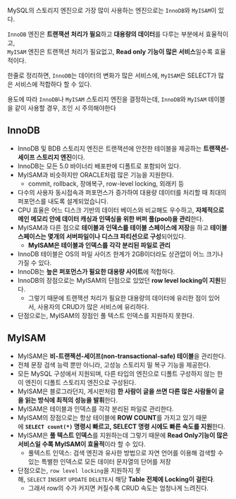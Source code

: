 MySQL의 스토리지 엔진으로 가장 많이 사용하는 엔진으로는 `InnoDB`와 `MyISAM`이 있다.

`InnoDB` 엔진은 **트랜잭션 처리가 필요**하고 **대용량의 데이터**를 다루는 부분에서 효율적이고,  
`MyISAM` 엔진은 트랜잭션 처리가 필요없고, **Read only 기능이 많은 서비스**일수록 효율적이다.

한줄로 정리하면, `InnoDB`는 데이터의 변화가 많은 서비스에, `MyISAM`은 SELECT가 많은 서비스에 적합하다 할 수 있다.

용도에 따라 `InnoDB`나 `MyISAM` 스토리지 엔진을 결정하는데, `InnoDB`와 `MyISAM` 테이블을 같이 사용할 경우, 조인 시 주의해야한다

## InnoDB

- InnoDB 및 BDB 스토리지 엔진은 트랜잭션에 안전한 테이블을 제공하는 **트랜잭션-세이프 스토리지 엔진**이다.
- InnoDB는 모든 5.0 바이너리 배포판에 디폴트로 포함되어 있다.
- MyISAM과 비슷하지만 ORACLE처럼 많은 기능을 지원한다.  
	- commit, rollback, 장애복구, row-level locking, 외래키 등
- 다수의 사용자 동시접속과 퍼포먼스가 증가하여 대용량 데이터를 처리할 때 최대의 퍼포먼스를 내도록 설계되었습니다.
- CPU 효율은 어느 디스크 기반의 데이터 베이스와 비교해도 우수하고, **자체적으로 메인 메모리 안에 데이터 캐싱과 인덱싱을 위한 버퍼 풀(pool)을 관리**한다.
- MyISAM과 다른 점으로 **테이블과 인덱스를 테이블 스페이스에 저장**을 하고 **테이블 스페이스는 몇개의 서버파일이나 디스크 파티션으로 구성**되어있다.
	- **MyISAM은 테이블과 인덱스를 각각 분리된 파일로 관리**
- InnoDB 테이블은 OS의 파일 사이즈 한계가 2GB이더라도 상관없이 어느 크기나 가질 수 있다.
- InnoDB는 **높은 퍼포먼스가 필요한 대용량 사이트**에 적합하다.
- InnoDB의 장점으로는 MyISAM의 단점으로 있었던 **row level locking이 지원**된다.
	- 그렇기 때문에 트랜잭션 처리가 필요한 대용량의 데이터에 유리한 점이 있어서, 사용자의 CRUD가 많은 서비스에 유리하다.
- 단점으로는, MyISAM의 장점인 풀 텍스트 인덱스를 지원하지 못한다.

## MyISAM

- MyISAM은 **비-트랜젝션-세이프(non-transactional-safe) 테이블**을 관리한다.
- 전체 문장 검색 능력 뿐만 아니라, 고성능 스토리지 밀 복구 기능을 제공한다.
- 모든 MySQL 구성에서 지원되며, 다른 타입의 엔진으로 디폴트 구성하지 않는 한 이 엔진이 디폴트 스토리지 엔진으로 구성된다.
- MyISAM은 블로그라던지, 게시판처럼 **한 사람이 글을 쓰면 다른 많은 사람들이 글을 읽는 방식에 최적의 성능을 발휘**한다.
- MyISAM은 테이블과 인덱스를 각각 분리된 파일로 관리한다.  
- MyISAM의 장점으로는 항상 테이블에 **ROW COUNT**를 가지고 있기 때문에 **`SELECT count(*)` 명령시 빠르고, SELECT 명령 시에도 빠른 속도를 지원**한다.
- MyISAM은 **풀 텍스트 인덱스**를 지원하는데 그렇기 때문에 **Read Only기능이 많은 서비스일 수록 MyISAM이 효율적**이라 할 수 있다.
	- 풀텍스트 인덱스: 검색 엔진과 유사한 방법으로 자연 언어를 이용해 검색할 수 있는 특별한 인덱스로 모든 데이터 문자열의 단어를 저장
- 단점으로는, `row level locking`을 지원하지 못해, `SELECT` `INSERT` `UPDATE` `DELETE`시 해당 **Table 전체에 Locking이 걸린다**.
	- 그래서 row의 수가 커지면 커질수록 CRUD 속도는 엄청나게 느려진다.
